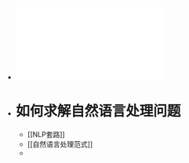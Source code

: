 - ![Lecture10-自然语言处理范式演进.pdf](../assets/Lecture10-自然语言处理范式演进_1685326488561_0.pdf)
- # 如何求解自然语言处理问题
	- [[NLP套路]]
	- [[自然语言处理范式]]
	-